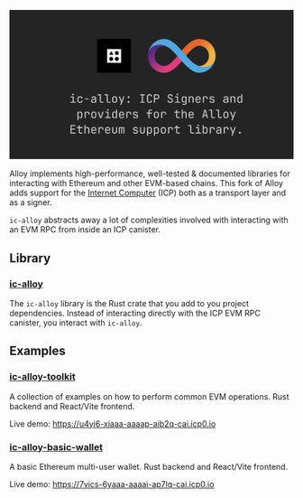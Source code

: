 ![ic-alloy](./hero.png)

Alloy implements high-performance, well-tested & documented libraries for interacting with Ethereum and other EVM-based chains. This fork of Alloy adds support for the [Internet Computer](https://internetcomputer.org) (ICP) both as a transport layer and as a signer.

`ic-alloy` abstracts away a lot of complexities involved with interacting with an EVM RPC from inside an ICP canister.

## Library

### [ic-alloy](https://github.com/ic-alloy/ic-alloy)

The `ic-alloy` library is the Rust crate that you add to you project dependencies. Instead of interacting directly with the ICP EVM RPC canister, you interact with `ic-alloy`.

## Examples

### [ic-alloy-toolkit](https://github.com/ic-alloy/ic-alloy-toolkit)

A collection of examples on how to perform common EVM operations. Rust backend and React/Vite frontend.

Live demo: <https://u4yi6-xiaaa-aaaap-aib2q-cai.icp0.io>

### [ic-alloy-basic-wallet](https://github.com/ic-alloy/ic-alloy-basic-wallet)

A basic Ethereum multi-user wallet. Rust backend and React/Vite frontend.

Live demo: <https://7vics-6yaaa-aaaai-ap7lq-cai.icp0.io>
